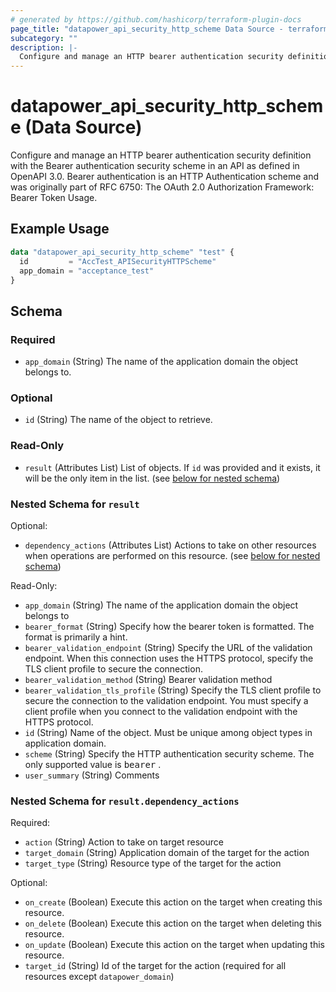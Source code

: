 ```yaml
---
# generated by https://github.com/hashicorp/terraform-plugin-docs
page_title: "datapower_api_security_http_scheme Data Source - terraform-provider-datapower"
subcategory: ""
description: |-
  Configure and manage an HTTP bearer authentication security definition with the Bearer authentication security scheme in an API as defined in OpenAPI 3.0. Bearer authentication is an HTTP Authentication scheme and was originally part of RFC 6750: The OAuth 2.0 Authorization Framework: Bearer Token Usage.
---
```


# datapower_api_security_http_scheme (Data Source)

Configure and manage an HTTP bearer authentication security definition with the Bearer authentication security scheme in an API as defined in OpenAPI 3.0. Bearer authentication is an HTTP Authentication scheme and was originally part of RFC 6750: The OAuth 2.0 Authorization Framework: Bearer Token Usage.

## Example Usage

```terraform
data "datapower_api_security_http_scheme" "test" {
  id         = "AccTest_APISecurityHTTPScheme"
  app_domain = "acceptance_test"
}
```

<!-- schema generated by tfplugindocs -->
## Schema

### Required

- `app_domain` (String) The name of the application domain the object belongs to.

### Optional

- `id` (String) The name of the object to retrieve.

### Read-Only

- `result` (Attributes List) List of objects. If `id` was provided and it exists, it will be the only item in the list. (see [below for nested schema](#nestedatt--result))

<a id="nestedatt--result"></a>
### Nested Schema for `result`

Optional:

- `dependency_actions` (Attributes List) Actions to take on other resources when operations are performed on this resource. (see [below for nested schema](#nestedatt--result--dependency_actions))

Read-Only:

- `app_domain` (String) The name of the application domain the object belongs to
- `bearer_format` (String) Specify how the bearer token is formatted. The format is primarily a hint.
- `bearer_validation_endpoint` (String) Specify the URL of the validation endpoint. When this connection uses the HTTPS protocol, specify the TLS client profile to secure the connection.
- `bearer_validation_method` (String) Bearer validation method
- `bearer_validation_tls_profile` (String) Specify the TLS client profile to secure the connection to the validation endpoint. You must specify a client profile when you connect to the validation endpoint with the HTTPS protocol.
- `id` (String) Name of the object. Must be unique among object types in application domain.
- `scheme` (String) Specify the HTTP authentication security scheme. The only supported value is <tt>bearer</tt> .
- `user_summary` (String) Comments

<a id="nestedatt--result--dependency_actions"></a>
### Nested Schema for `result.dependency_actions`

Required:

- `action` (String) Action to take on target resource
- `target_domain` (String) Application domain of the target for the action
- `target_type` (String) Resource type of the target for the action

Optional:

- `on_create` (Boolean) Execute this action on the target when creating this resource.
- `on_delete` (Boolean) Execute this action on the target when deleting this resource.
- `on_update` (Boolean) Execute this action on the target when updating this resource.
- `target_id` (String) Id of the target for the action (required for all resources except `datapower_domain`)
